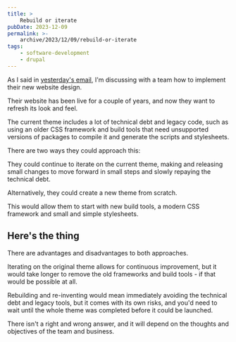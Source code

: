 ```yaml
---
title: >
    Rebuild or iterate
pubDate: 2023-12-09
permalink: >-
    archive/2023/12/09/rebuild-or-iterate
tags:
    - software-development
    - drupal
---
```


As I said in [yesterday's email][yesterday], I'm discussing with a team how to implement their new website design.

Their website has been live for a couple of years, and now they want to refresh its look and feel.

The current theme includes a lot of technical debt and legacy code, such as using an older CSS framework and build tools that need unsupported versions of packages to compile it and generate the scripts and stylesheets.

There are two ways they could approach this:

They could continue to iterate on the current theme, making and releasing small changes to move forward in small steps and slowly repaying the technical debt.

Alternatively, they could create a new theme from scratch.

This would allow them to start with new build tools, a modern CSS framework and small and simple stylesheets.

## Here's the thing

There are advantages and disadvantages to both approaches.

Iterating on the original theme allows for continuous improvement, but it would take longer to remove the old frameworks and build tools - if that would be possible at all.

Rebuilding and re-inventing would mean immediately avoiding the technical debt and legacy tools, but it comes with its own risks, and you'd need to wait until the whole theme was completed before it could be launched.

There isn't a right and wrong answer, and it will depend on the thoughts and objectives of the team and business.

[yesterday]: https://www.oliverdavies.uk/archive/2023/12/08/dont-just-rewrite

